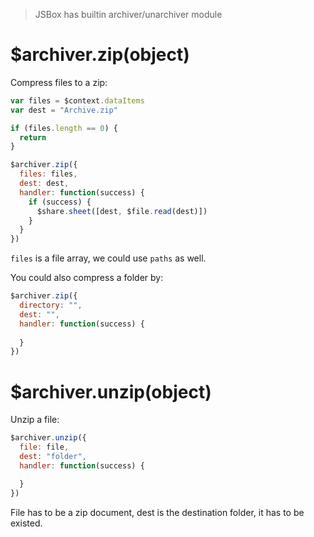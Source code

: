 > JSBox has builtin archiver/unarchiver module

# $archiver.zip(object)

Compress files to a zip:

```js
var files = $context.dataItems
var dest = "Archive.zip"

if (files.length == 0) {
  return
}

$archiver.zip({
  files: files,
  dest: dest,
  handler: function(success) {
    if (success) {
      $share.sheet([dest, $file.read(dest)])
    }
  }
})
```

`files` is a file array, we could use `paths` as well.

You could also compress a folder by:

```js
$archiver.zip({
  directory: "",
  dest: "",
  handler: function(success) {
    
  }
})
```

# $archiver.unzip(object)

Unzip a file:

```js
$archiver.unzip({
  file: file,
  dest: "folder",
  handler: function(success) {

  }
})
```

File has to be a zip document, dest is the destination folder, it has to be existed.
